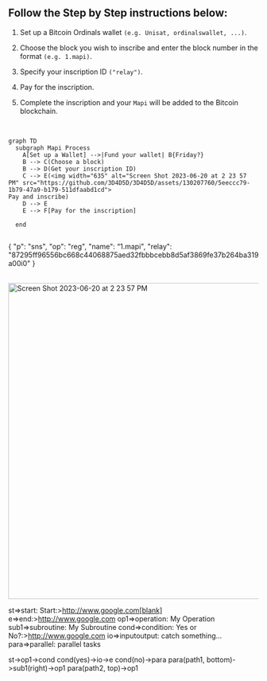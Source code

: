 

## Follow the Step by Step instructions below:

1. Set up a Bitcoin Ordinals wallet `(e.g. Unisat, ordinalswallet, ...)`.

2. Choose the block you wish to inscribe and enter the block number in the format `(e.g. 1.mapi)`.
   
4. Specify your inscription ID `("relay")`.

5. Pay for the inscription.
   
6. Complete the inscription and your `Mapi` will be added to the Bitcoin blockchain.
   
<br>


```mermaid
graph TD
  subgraph Mapi Process
    A[Set up a Wallet] -->|Fund your wallet| B{Friday?}
    B --> C(Choose a block)
    B --> D(Get your inscription ID)
    C --> E(<img width="635" alt="Screen Shot 2023-06-20 at 2 23 57 PM" src="https://github.com/3D4D5D/3D4D5D/assets/130207760/5eeccc79-1b79-47a9-b179-511dfaabd1cd">
Pay and inscribe) 
    D --> E 
    E --> F[Pay for the inscription]

  end


```



{ 
  "p": "sns",
  "op": "reg",
  "name": “1.mapi",
  "relay": "87295ff96556bc668c44068875aed32fbbbcebb8d5af3869fe37b264ba319a00i0"
}

<br>


<img width="635" alt="Screen Shot 2023-06-20 at 2 23 57 PM" src="https://github.com/3D4D5D/3D4D5D/assets/130207760/b51726c2-9b57-48f4-8021-d9a21e1d3374">

<br>

st=>start: Start:>http://www.google.com[blank]
e=>end:>http://www.google.com
op1=>operation: My Operation
sub1=>subroutine: My Subroutine
cond=>condition: Yes
or No?:>http://www.google.com
io=>inputoutput: catch something...
para=>parallel: parallel tasks

st->op1->cond
cond(yes)->io->e
cond(no)->para
para(path1, bottom)->sub1(right)->op1
para(path2, top)->op1



